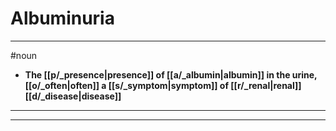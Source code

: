 # Albuminuria
---
#noun
- **The [[p/_presence|presence]] of [[a/_albumin|albumin]] in the urine, [[o/_often|often]] a [[s/_symptom|symptom]] of [[r/_renal|renal]] [[d/_disease|disease]]**
---
---
